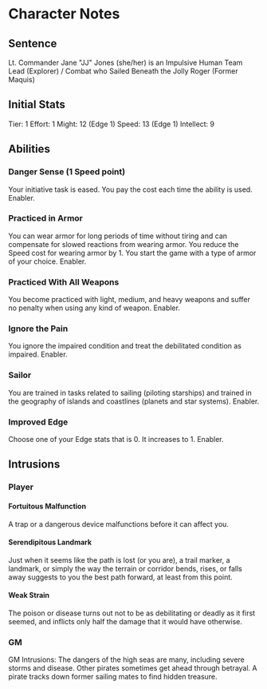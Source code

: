 # Character Notes

## Sentence

Lt. Commander Jane "JJ" Jones (she/her) is an Impulsive Human Team Lead
(Explorer) / Combat who Sailed Beneath the Jolly Roger (Former Maquis)

## Initial Stats

Tier: 1
Effort: 1
Might: 12 (Edge 1)
Speed: 13 (Edge 1)
Intellect: 9

## Abilities

### Danger Sense (1 Speed point)

Your initiative task is eased. You pay the cost each time the ability is used.
Enabler.

### Practiced in Armor

You can wear armor for long periods of time without tiring and can compensate
for slowed reactions from wearing armor. You reduce the Speed cost for wearing
armor by 1. You start the game with a type of armor of your choice. Enabler.

### Practiced With All Weapons

You become practiced with light, medium, and heavy weapons and suffer no penalty
when using any kind of weapon. Enabler.

### Ignore the Pain

You ignore the impaired condition and treat the debilitated condition as
impaired. Enabler.

### Sailor

You are trained in tasks related to sailing (piloting starships) and trained in
the geography of islands and coastlines (planets and star systems). Enabler.
									
### Improved Edge

Choose one of your Edge stats that is 0. It increases to 1. Enabler.

## Intrusions

### Player

#### Fortuitous Malfunction

A trap or a dangerous device malfunctions before it can affect you.

#### Serendipitous Landmark

Just when it seems like the path is lost (or you are), a trail marker, a
landmark, or simply the way the terrain or corridor bends, rises, or falls away
suggests to you the best path forward, at least from this point.

#### Weak Strain

The poison or disease turns out not to be as debilitating or deadly as it first
seemed, and inflicts only half the damage that it would have otherwise.

### GM

GM Intrusions: The dangers of the high seas are many, including severe storms
and disease. Other pirates sometimes get ahead through betrayal. A pirate tracks
down former sailing mates to find hidden treasure.
